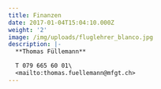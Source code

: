 ```yaml
---
title: Finanzen
date: 2017-01-04T15:04:10.000Z
weight: '2'
image: /img/uploads/fluglehrer_blanco.jpg
description: |-
  **Thomas Füllemann**

  T 079 665 60 01\
  <mailto:thomas.fuellemann@mfgt.ch>
---
```


